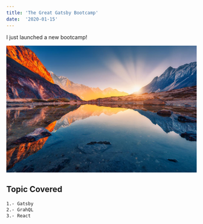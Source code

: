 ```yaml
---
title: 'The Great Gatsby Bootcamp'
date:  '2020-01-15'
---
```


I just launched a new bootcamp!

![Mountain](./image.jpg)

## Topic Covered

    1.- Gatsby
    2.- GrahQL
    3.- React